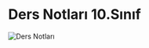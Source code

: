 # Ders Notları 10.Sınıf

![Ders Notları](https://raw.githubusercontent.com/synapse-azure/ders/main/image/1025832915.jpg)

